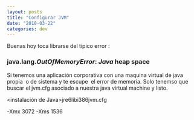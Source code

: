 ```yaml
---
layout: posts
title: "Configurar JVM"
date: "2010-03-22"
categories: dev
---
```


Buenas hoy toca librarse del típico error :

### java.lang._OutOfMemoryError_: _Java_ heap space

Si tenemos una aplicación corporativa con una maquina virtual de java propia  o de sistema y te escupe  el error de memoria. Solo tenemso que buscar el jvm.cfg asociado a nuestra java virtual machine y listo.

<instalación de Java>jre6libi386jvm.cfg

\-Xmx 3072 -Xms 1536
